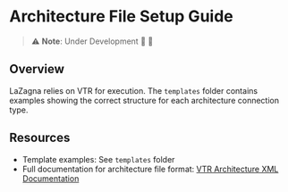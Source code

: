 # Architecture File Setup Guide
> ⚠️ **Note**: Under Development :construction_worker: :construction:

## Overview
LaZagna relies on VTR for execution. The `templates` folder contains examples showing the correct structure for each architecture connection type.

## Resources
- Template examples: See `templates` folder
- Full documentation for architecture file format: [VTR Architecture XML Documentation](https://docs.verilogtorouting.org/en/latest/arch/reference/)
